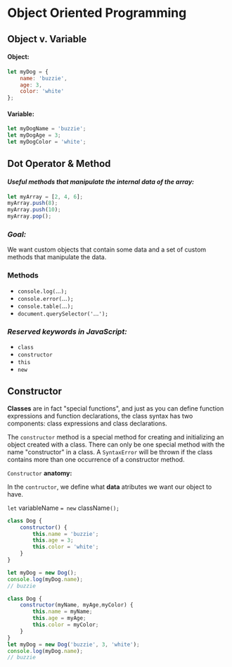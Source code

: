 # Object Oriented Programming

## Object v. Variable

#### Object:
```javascript
let myDog = {
	name: 'buzzie',
	age: 3,
	color: 'white'
};
```
#### Variable:
```javascript
let myDogName = 'buzzie';
let myDogAge = 3;
let myDogColor = 'white';
```

## Dot Operator & Method

#### *Useful methods that manipulate the internal data of the array:*
```javascript
let myArray = [2, 4, 6];
myArray.push(8);
myArray.push(10);
myArray.pop();
```

### *Goal:*
We want custom objects that contain some data and a set of custom methods that manipulate the data.

### Methods
* `console.log(`...`);`
* `console.error(`...`);`
* `console.table(`...`);`
* `document.querySelector('`...`');`

### *Reserved keywords in JavaScript:*
* `class`
* `constructor`
* `this`
* `new`

## Constructor

**Classes** are in fact "special functions", and just as you can define function expressions and function declarations, the class syntax has two components: class expressions and class declarations.

The `constructor` method is a special method for creating and initializing an object created with a class. There can only be one special method with the name "constructor" in a class. A `SyntaxError` will be thrown if the class contains more than one occurrence of a constructor method.

`Constructor` **anatomy:** 

In the `contructor`, we define what **data** atributes we want our object to have.

`let` variableName `= new` className`();`

```javascript
class Dog {
	constructor() {
		this.name = 'buzzie';
		this.age = 3;
		this.color = 'white';
	}
}

let myDog = new Dog();
console.log(myDog.name);
// buzzie
```


```javascript
class Dog {
	constructor(myName, myAge,myColor) {
		this.name = myName;
		this.age = myAge;
		this.color = myColor;
	}
}
let myDog = new Dog('buzzie', 3, 'white');
console.log(myDog.name);
// buzzie
```







